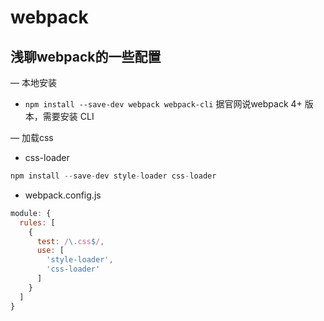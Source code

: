 # webpack

## 浅聊webpack的一些配置  

— 本地安装  
   + `npm install --save-dev webpack webpack-cli` 据官网说webpack 4+ 版本，需要安装 CLI
   
— 加载css  
   + css-loader  
   ```javascript  
   npm install --save-dev style-loader css-loader  
   ```
   + webpack.config.js  
   ```javascript  
  module: {
     rules: [
       {
         test: /\.css$/,
         use: [
           'style-loader',
           'css-loader'
         ]
       }
     ]
   }  
   ```

   
